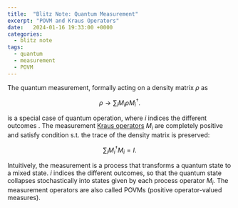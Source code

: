 ```yaml
---
title:  "Blitz Note: Quantum Measurement"
excerpt: "POVM and Kraus Operators"
date:   2024-01-16 19:33:00 +0000
categories:
  - blitz note
tags:
  - quantum
  - measurement
  - POVM
---
```


The quantum measurement, formally acting on a density matrix $\rho$ as

$$\rho \rightarrow \sum_{i} M_{i} \rho M_{i}^{\dagger}.$$

is a special case of quantum operation, where $i$ indices the different outcomes .
The measurement [Kraus operators](https://www.wikiwand.com/en/Kraus_operator#:~:text=be%20handled%20simultaneously.-,Kraus%20operators,-Kraus%27%20theorem) $M_{i}$ are completely positive and satisfy condition s.t. the trace of the density matrix is preserved:

$$\sum_{i} M_{i}^{\dagger} M_{i} = I.$$

Intuitively, the measurement is a process that transforms a quantum state to a mixed state. $i$ indices the different outcomes, so that the quantum state collapses stochastically into states given by each process operator $M_i$. The measurement operators are also called POVMs (positive operator-valued measures).

